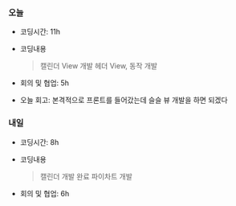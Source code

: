 ### 오늘
- 코딩시간: 11h
- 코딩내용
  > 캘린더 View 개발
  > 헤더 View, 동작 개발

- 회의 및 협업: 5h
- 오늘 회고: 본격적으로 프론트를 들어갔는데 슬슬 뷰 개발을 하면 되겠다

### 내일
- 코딩시간: 8h
- 코딩내용
  > 캘린더 개발 완료
  > 파이차트 개발
  
- 회의 및 협업: 6h
